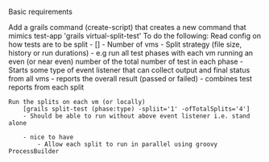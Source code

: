 

Basic requirements

Add a grails command (create-script) that creates a new command that mimics test-app
'grails virtual-split-test'
To do the following:
    Read config on how tests are to be split
        - []
        - Number of vms
        - Split strategy (file  size, history or run durations)
            - e.g run all test phases with each vm running an even (or near even) number of the total number of test in each phase
        - Starts some type of event listener that can collect output and final status from all vms
        - reports the overall result (passed or failed)
        - combines test reports from each split


    Run the splits on each vm (or locally)
        [grails split-test (phase:type) -spliit='1' -ofTotalSplits='4']
        - Should be able to run without above event listener i.e. stand alone

        - nice to have
            - Allow each split to run in parallel using groovy ProcessBuilder
